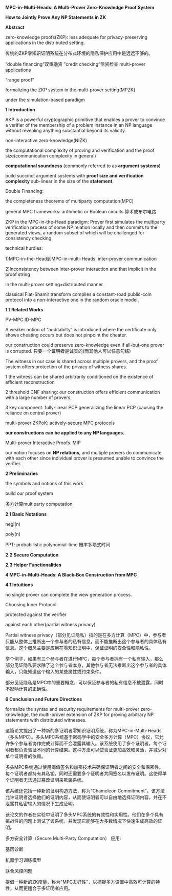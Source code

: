 **MPC-in-Multi-Heads: A Multi-Prover Zero-Knowledge Proof System**

**How to Jointly Prove Any NP Statements in ZK**

**Abstract**

zero-knowledge proofs(ZKP): less adequate for privacy-preserving applications in the distributed setting.

传统的ZKP零知识证明系统在分布式环境的隐私保护应用中是远远不够的。

“double financing”双重融资 ”credit checking”信贷检查 multi-prover applications

“range proof” 

formalizing the ZKP system in the multi-prover setting(MPZK)

under the simulation-based paradigm

**1 Introduction**

AKP is a powerful cryptographic primitive that enables a prover to convince a verifier of the membership of a problem instance in an NP language without revealing anything substantial beyond its validity.

non-interactive zero-knowledge(NIZK)

the computational complexity of proving and verification and the proof size(communication complexity in general)

**computational soundness** (commonly referred to as **argument systems**)

build succinct argument systems with **proof size and verification complexity** sub-linear in the size of the **statement**.



Double Financing:

the completeness theorems of multiparty computation(MPC) 

general MPC frameworks: arithmetic or Boolean circuits 算术或布尔电路



ZKP in the MPC-in-the-Head paradigm: Prover first simulates the multiparty verification process of some NP relation locally and then commits to the generated views, a random subset of which will be challenged for consistency checking.

technical hurdles:

1)MPC-in-the-Head到MPC-in-multi-Heads: inter-prover communication

2)inconsistency between inter-prover interaction and that implicit in the proof string



in the multi-prover setting=distributed manner



classical Fiat-Shamir transform compiles a constant-road public-coin protocol into a non-interactive one in the random oracle model.

**1.1 Related Works**

PV-MPC ID-MPC

A weaker notion of “auditabilty” is introduced where the certificate only shows cheating occurs but does not pinpoint the cheater.

our construction could preserve zero-knowledge even if all-but-one prover is corrupted. 只要一个证明者是诚实的(而其他人可以任意勾结)



The witness in our case is shared across multiple provers, and the proof system offers protection of the privacy of witness shares.



1 the witness can be shared arbitrarily conditioned on the existence of efficient reconstruction

2 threshold CNF sharing: our construction offers efficient communication with a large number of provers.

3 key component: fully-linear PCP generalizing the linear PCP (causing the reliance on central prover)



multi-prover ZKPoK: actively-secure MPC protocols

**our constructions can be applied to any NP languages.**



Multi-prover Interactive Proofs. MIP

our notion focuses on **NP relations**, and multiple provers do communicate with each other since individual prover is presumed unable to convince the verifier.



**2 Preliminaries**

the symbols and notions of this work

build our proof system

多方计算multiparty computation

**2.1 Basic Notations**

negl(n)

poly(n)

PPT: probabilistic polynomial-time 概率多项式时间 

**2.2 Secure Computation**

**2.3 Helper Functionalities**



**4 MPC-in-Multi-Heads: A Black-Box Construction from MPC**

**4.1 Intuitions**

no single prover can complete the view generation process.



Choosing Inner Protocol: 

protected against the verifier

against each other(partial witness privacy)



Partial witness privacy（部分见证隐私）指的是在多方计算（MPC）中，参与者只能从整体上推断出一个参与者的私有信息，而不能推断出这个参与者的具体私有信息。这个概念主要是应用在零知识证明中，保证证明的安全性和隐私性。

举个例子，如果有三个参与者在进行MPC，每个参与者拥有一个私有输入，那么部分见证隐私要求除了这个参与者本身，其他参与者无法推断出这个参与者的具体输入，只能知道这个输入的某些属性或约束条件。

部分见证隐私是MPC中的重要概念，可以保证参与者的私有信息不被泄露，同时不影响计算的正确性。



**6 Conclusion and Future Directions**

formalize the syntax and security requirements for multi-prover zero-knowledge, the multi-prover extension of ZKP for proving arbitrary NP statements with distributed witnesses.



这篇论文提出了一种新的多证明者零知识证明系统，称为MPC-in-Multi-Heads（多头MPC）。多头MPC系统基于密码学中的安全多方计算（MPC）协议，它允许多个参与者协作完成计算而不会泄露其输入。该系统使用了多个证明者，每个证明者都负责验证不同的计算结果。这种方法可以使验证更加高效和灵活，并减少对单个证明者的依赖。

多头MPC系统通过使用阈值签名和加密技术来确保证明者之间的安全和保密性。每个证明者都持有其私钥，同时还需要多个证明者共同签名以发布证明。这使得单个证明者无法通过篡改证明来欺骗系统。

该系统还包括一种新的证明构造方法，称为“Chameleon Commitment”。该方法允许证明者选择他们的证明内容，从而使证明者可以自由地选择证明内容，并在不泄露其私密输入的情况下生成证明。

该论文的作者在实验中证明了多头MPC系统的有效性和实用性。他们在多个具有挑战性的问题上测试了该系统，并发现它能够在大多数情况下快速生成高效的证明。



多方安全计算（Secure Multi-Party Computation） 应用:

基因诊断

机器学习训练模型

联合风控问题



提倡一种新的ZK度量，称为"MPC友好性"，以捕捉多方设置中高效可计算的特性，从而更适合于多证明者应用。